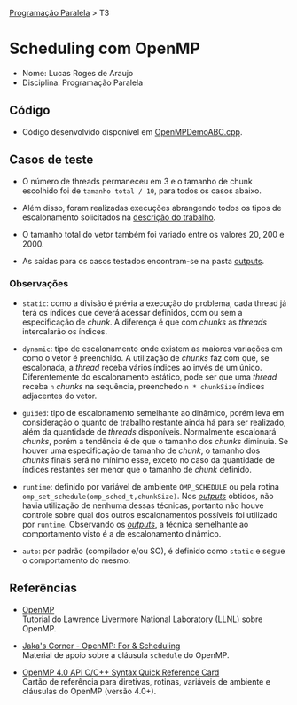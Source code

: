[Programação Paralela](https://github.com/lucasroges/elc139-2019a) > T3

# Scheduling com OpenMP

- Nome: Lucas Roges de Araujo
- Disciplina: Programação Paralela

## Código

- Código desenvolvido disponível em [OpenMPDemoABC.cpp](OpenMPDemoABC.cpp).

## Casos de teste

- O número de threads permaneceu em 3 e o tamanho de chunk escolhido foi de `tamanho total / 10`, para todos os casos abaixo.

- Além disso, foram realizadas execuções abrangendo todos os tipos de escalonamento solicitados na [descrição do trabalho](README.md#trabalho).

- O tamanho total do vetor também foi variado entre os valores 20, 200 e 2000.

- As saídas para os casos testados encontram-se na pasta [outputs](outputs).

### Observações

- `static`: como a divisão é prévia a execução do problema, cada thread já terá os índices que deverá acessar definidos, com ou sem a especificação de *chunk*. A diferença é que com *chunks* as *threads* intercalarão os índices.

- `dynamic`: tipo de escalonamento onde existem as maiores variações em como o vetor é preenchido. A utilização de *chunks* faz com que, se escalonada, a *thread* receba vários índices ao invés de um único. Diferentemente do escalonamento estático, pode ser que uma *thread* receba `n` *chunks* na sequência, preenchedo `n * chunkSize` índices adjacentes do vetor. 

- `guided`: tipo de escalonamento semelhante ao dinâmico, porém leva em consideração o quanto de trabalho restante ainda há para ser realizado, além da quantidade de *threads* disponíveis. Normalmente escalonará *chunks*, porém a tendência é de que o tamanho dos *chunks* diminuia. Se houver uma especificação de tamanho de *chunk*, o tamanho dos *chunks* finais será no mínimo esse, exceto no caso da quantidade de índices restantes ser menor que o tamanho de *chunk* definido.

- `runtime`: definido por variável de ambiente `OMP_SCHEDULE` ou pela rotina `omp_set_schedule(omp_sched_t,chunkSize)`. Nos [*outputs*](outputs/) obtidos, não havia utilização de nenhuma dessas técnicas, portanto não houve controle sobre qual dos outros escalonamentos possíveis foi utilizado por `runtime`. Observando os [*outputs*](outputs/), a técnica semelhante ao comportamento visto é a de escalonamento dinâmico.

- `auto`: por padrão (compilador e/ou SO), é definido como `static` e segue o comportamento do mesmo.

## Referências

- [OpenMP](https://computing.llnl.gov/tutorials/openMP/)  
  Tutorial do Lawrence Livermore National Laboratory (LLNL) sobre OpenMP.

- [Jaka's Corner - OpenMP: For & Scheduling](http://jakascorner.com/blog/2016/06/omp-for-scheduling.html)  
  Material de apoio sobre a cláusula ```schedule``` do OpenMP.

- [OpenMP 4.0 API C/C++ Syntax Quick Reference Card](https://www.openmp.org/wp-content/uploads/OpenMP-4.0-C.pdf)  
  Cartão de referência para diretivas, rotinas, variáveis de ambiente e cláusulas do OpenMP (versão 4.0+). 
